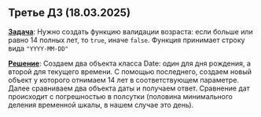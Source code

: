 ## Третье ДЗ (18.03.2025)

<u>**Задача**</u>: Нужно создать функцию валидации возраста: если больше или равно 14 полных лет, то `true`, иначе `false`. Функция принимает строку вида `"YYYY-MM-DD"`

<u>**Решение**</u>: Создаем два объекта класса Date: один для дня рождения, а второй для текущего времени. С помощью последнего, создаем новый объект у которого отнимаем 14 лет в соответствующем параметре. Далее сравниваем два объекта даты и получаем ответ.
Сравнение дат происходит с погрешностью в полсутки (половина минимального деления временной шкалы, в нашем случае это день).
